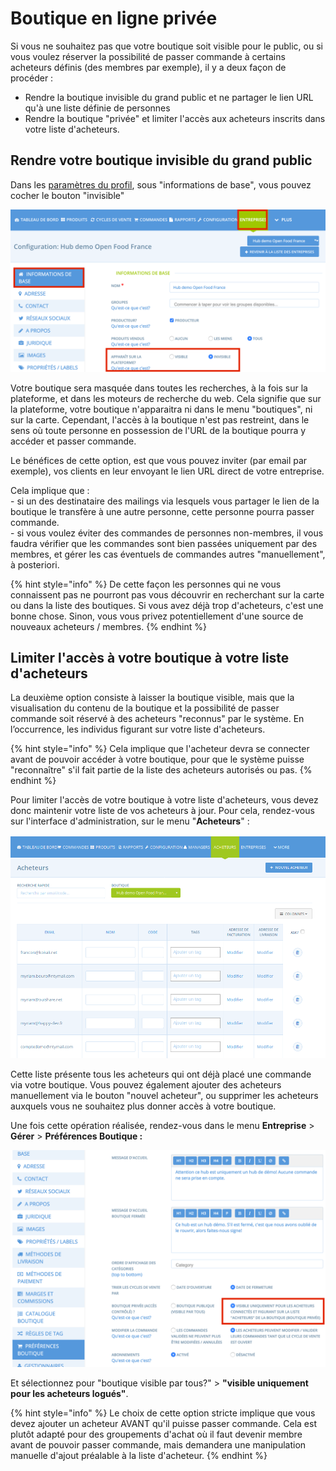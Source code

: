 # Boutique en ligne privée

Si vous ne souhaitez pas que votre boutique soit visible pour le public, ou si vous voulez réserver la possibilité de passer commande à certains acheteurs définis (des membres par exemple), il y a deux façon de procéder :&#x20;

* Rendre la boutique invisible du grand public et ne partager le lien URL qu'à une liste définie de personnes
* Rendre la boutique "privée" et limiter l'accès aux acheteurs inscrits dans votre liste d'acheteurs.&#x20;

## Rendre votre boutique invisible du grand public

Dans les [paramètres du profil](https://guide.openfoodnetwork.org/v/fr/basic-features/enterprise-profile/enterprise-settings), sous "informations de base", vous pouvez cocher le bouton "invisible"

![](<../../.gitbook/assets/image (78) (1).png>)

Votre boutique sera masquée dans toutes les recherches, à la fois sur la plateforme, et dans les moteurs de recherche du web. Cela signifie que sur la plateforme, votre boutique n'apparaitra ni dans le menu "boutiques", ni sur la carte. Cependant, l'accès à la boutique n'est pas restreint, dans le sens où toute personne en possession de l'URL de la boutique pourra y accéder et passer commande.&#x20;

Le bénéfices de cette option, est que vous pouvez inviter (par email par exemple), vos clients en leur envoyant le lien URL direct de votre entreprise.

Cela implique que :\
&#x20;\- si un des destinataire des mailings via lesquels vous partager le lien de la boutique le transfère à une autre personne, cette personne pourra passer commande.\
\- si vous voulez éviter des commandes de personnes non-membres, il vous faudra vérifier que les commandes sont bien passées uniquement par des membres, et gérer les cas éventuels de commandes autres "manuellement", à posteriori.

{% hint style="info" %}
De cette façon les personnes qui ne vous connaissent pas ne pourront pas vous découvrir en recherchant sur la carte ou dans la liste des boutiques. Si vous avez déjà trop d'acheteurs, c'est une bonne chose. Sinon, vous vous privez potentiellement d'une source de nouveaux acheteurs / membres.
{% endhint %}

## Limiter l'accès à votre boutique à votre liste d'acheteurs

La deuxième option consiste à laisser la boutique visible, mais que la visualisation du contenu de la boutique et la possibilité de passer commande soit réservé à des acheteurs "reconnus" par le système. En l’occurrence, les individus figurant sur votre liste d'acheteurs.&#x20;

{% hint style="info" %}
Cela implique que l'acheteur devra se connecter avant de pouvoir accéder à votre boutique, pour que le système puisse "reconnaître" s'il fait partie de la liste des acheteurs autorisés ou pas.
{% endhint %}

Pour limiter l'accès de votre boutique à votre liste d'acheteurs, vous devez donc maintenir votre liste de vos acheteurs à jour. Pour cela, rendez-vous sur l'interface d'administration, sur le menu "**Acheteurs**" :&#x20;

![](<../../.gitbook/assets/image (65).png>)

Cette liste présente tous les acheteurs qui ont déjà placé une commande via votre boutique. Vous pouvez également ajouter des acheteurs manuellement via le bouton "nouvel acheteur", ou supprimer les acheteurs auxquels vous ne souhaitez plus donner accès à votre boutique.

Une fois cette opération réalisée, rendez-vous dans le menu **Entreprise** > **Gérer** > **Préférences Boutique :**&#x20;

![](<../../.gitbook/assets/image (88) (1) (1).png>)

Et sélectionnez pour "boutique visible par tous?" >  **"visible uniquement pour les acheteurs logués"**.

{% hint style="info" %}
Le choix de cette option stricte implique que vous devez ajouter un acheteur AVANT qu'il puisse passer commande. Cela est plutôt adapté pour des groupements d'achat où il faut devenir membre avant de pouvoir passer commande, mais demandera une manipulation manuelle d'ajout préalable à la liste d'acheteur.
{% endhint %}

##
